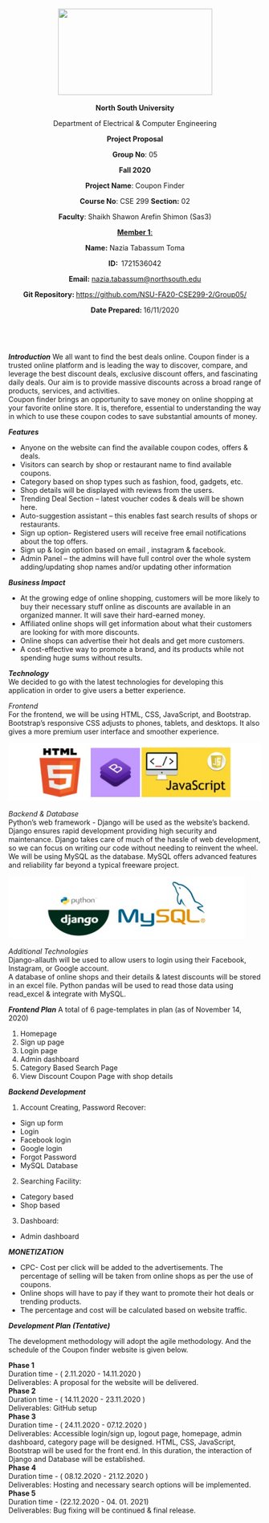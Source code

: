 <p style="text-align: center;">&nbsp;</p>
<p style="text-align: center;">&nbsp;</p>
<p align="center"><strong><img src="https://media.dhakatribune.com/uploads/2016/11/nsulogo.jpg" alt="" width="307" height="172" /></strong></p>
<p align="center"><strong>North South University</strong></p>
<p align="center">Department of Electrical &amp; Computer Engineering</p>
<p align="center"><strong>Project Proposal</strong></p>
<p align="center"><strong>Group No</strong>: 05</p>
<p align="center"><strong>Fall 2020</strong></p>
<p align="center"><strong>Project Name</strong>: Coupon Finder</p>
<p align="center"><strong>Course No</strong>: CSE 299 <strong>Section</strong><strong>:</strong> 02</p>
<p align="center"><strong>Faculty</strong>: Shaikh Shawon Arefin Shimon (Sas3)</p>
<p align="center"><strong><u>Member 1</u></strong><u>:</u></p>
<p align="center"><strong>Name</strong><strong>:</strong> Nazia Tabassum Toma</p>
<p align="center"><strong>ID</strong><strong>:&nbsp; </strong>1721536042</p>
<p align="center"><strong>Email</strong><strong>:</strong> <a href="mailto:nazia.tabassum@northsouth.edu">nazia.tabassum@northsouth.edu</a></p>
<p align="center"><strong>Git Repository</strong><strong>: </strong><a href="https://github.com/NSU-FA20-CSE299-2/Group05">https://github.com/NSU-FA20-CSE299-2/Group05/</a></p>
<p align="center"><strong>Date Prepared</strong><strong>: </strong>16/11/2020</p>
<p><strong>&nbsp;</strong></p>
<p><strong>&nbsp;</strong></p>

***Introduction***
We all want to find the best deals online. Coupon finder is a trusted online platform and is leading the way to discover, compare, and leverage the best discount deals, exclusive discount offers, and fascinating daily deals. Our aim is to provide massive discounts across a broad range of products, services, and activities.\
Coupon finder brings an opportunity to save money on online shopping at your favorite online store. It is, therefore, essential to understanding the way in which to use these coupon codes to save substantial amounts of money.

***Features***
- Anyone on the website can find the available coupon codes, offers & deals.
- Visitors can search by shop or restaurant name to find available coupons.
- Category based on shop types such as fashion, food, gadgets, etc.
- Shop details will be displayed with reviews from the users. 
- Trending Deal Section – latest voucher codes & deals will be shown here.
- Auto-suggestion assistant – this enables fast search results of shops or restaurants.
- Sign up option- Registered users will receive free email notifications about the top offers.
- Sign up & login option based on email , instagram & facebook. 
- Admin Panel – the admins will have full control over the whole system adding/updating shop names and/or updating other information

***Business Impact***
- At the growing edge of online shopping, customers will be more likely to buy their necessary stuff online as discounts are available in an organized manner. It will save their hard-earned money.
- Affiliated online shops will get information about what their customers are looking for with more discounts.
- Online shops can advertise their hot deals and get more customers.
- A cost-effective way to promote a brand, and its products while not spending huge sums without results.

***Technology*** <br/>
We decided to go with the latest technologies for developing this application in order to give users a better experience.

*Frontend* <br/>
For the frontend, we will be using HTML, CSS, JavaScript, and Bootstrap. Bootstrap’s responsive CSS adjusts to phones, tablets, and desktops.  It also gives a more premium user interface and smoother experience.

![alt text](https://raw.githubusercontent.com/NSU-FA20-CSE299-2/Group05/main/Code/Images/frontend%20logo.jpg?token=AKQK2L36P5EJT76ZOZGGWEC7YRXNE)

*Backend & Database* <br/>
Python’s web framework - Django will be used as the website’s backend. Django ensures rapid development providing high security and maintenance. Django takes care of much of the hassle of web development, so we can focus on writing our code without needing to reinvent the wheel. We will be using MySQL as the database. MySQL offers advanced features and reliability far beyond a typical freeware project.

![alt text](https://raw.githubusercontent.com/NSU-FA20-CSE299-2/Group05/main/Code/Images/backend.jpg?token=AKQK2L6X4UWRHJWIQR7AHLK7YRXOS)

*Additional Technologies* <br/>
Django-allauth will be used to allow users to login using their Facebook, Instagram, or Google account. <br/>
A database of online shops and their details & latest discounts will be stored in an excel file. Python pandas will be used to read those data using read_excel & integrate with MySQL.

***Frontend Plan***
A total of 6 page-templates in plan (as of November 14, 2020)
1. Homepage
2. Sign up page
3. Login page
4. Admin dashboard
5. Category Based Search Page
6. View Discount Coupon Page with shop details

***Backend Development***
1. Account Creating, Password Recover:
- Sign up form
- Login
- Facebook login 
- Google login 
- Forgot Password
- MySQL Database

2. Searching Facility:
- Category based
- Shop based
      
3. Dashboard:
- Admin dashboard


***MONETIZATION***

- CPC- Cost per click will be added to the advertisements.
The percentage of selling will be taken from online shops as per the use of coupons.
- Online shops will have to pay if they want to promote their hot deals or trending products.
- The percentage and cost will be calculated based on website traffic.


***Development Plan (Tentative)***

The development methodology will adopt the agile methodology. And the schedule of the Coupon finder website is given below. 

**Phase 1**<br/>
Duration time - ( 2.11.2020 -  14.11.2020 )<br/>
Deliverables: A proposal for the website will be delivered.<br/>
**Phase 2** <br/>
Duration time - ( 14.11.2020 -  23.11.2020 )<br/>
Deliverables: GitHub setup <br/>
**Phase 3**<br/>
Duration time - ( 24.11.2020 -  07.12.2020 ) <br/>
Deliverables: Accessible login/sign up, logout page, homepage, admin dashboard, category page will be designed. HTML, CSS, JavaScript, Bootstrap will be used for the front end. In this duration, the interaction of Django and Database will be established. <br/>
**Phase 4** <br/>
Duration time - ( 08.12.2020 -  21.12.2020 ) <br/>
Deliverables:  Hosting and necessary search options will be implemented.<br/>
**Phase 5** <br/>
Duration time - (22.12.2020 - 04. 01. 2021) <br/>
Deliverables:  Bug fixing will be continued & final release.<br/>










